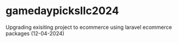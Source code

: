 # gamedaypicksllc2024
Upgrading exisiting project to ecommerce using laravel ecommerce packages (12-04-2024)

